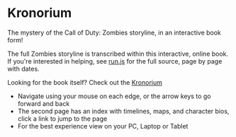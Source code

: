 # Kronorium
The mystery of the Call of Duty: Zombies storyline, in an interactive book form!

The full Zombies storyline is transcribed within this interactive, online book. If you're interested in helping, see [run.js](https://github.com/dtzxporter/Kronorium/blob/master/scripts/run.js) for the full source, page by page with dates.

Looking for the book itself? Check out the [Kronorium](https://dtzxporter.github.io/Kronorium/)
- Navigate using your mouse on each edge, or the arrow keys to go forward and back
- The second page has an index with timelines, maps, and character bios, click a link to jump to the page
- For the best experience view on your PC, Laptop or Tablet